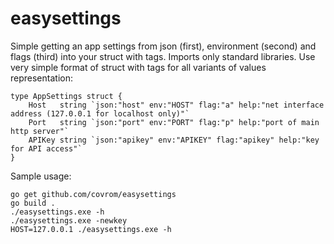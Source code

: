 # easysettings
Simple getting an app settings from json (first), environment (second) and flags (third) into your struct with tags.
Imports only standard libraries.
Use very simple format of struct with tags for all variants of values representation:
```
type AppSettings struct {
	Host   string `json:"host" env:"HOST" flag:"a" help:"net interface address (127.0.0.1 for localhost only)"`
	Port   string `json:"port" env:"PORT" flag:"p" help:"port of main http server"`
	APIKey string `json:"apikey" env:"APIKEY" flag:"apikey" help:"key for API access"`
}
```

Sample usage:

```
go get github.com/covrom/easysettings
go build .
./easysettings.exe -h
./easysettings.exe -newkey
HOST=127.0.0.1 ./easysettings.exe -h
```
